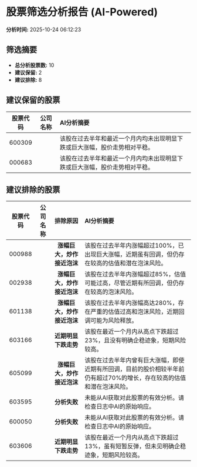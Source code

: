 # 股票筛选分析报告 (AI-Powered)

**分析时间:** 2025-10-24 06:12:23

## 筛选摘要

- **总分析股票数:** 10
- **建议保留:** 2
- **建议排除:** 8

## 建议保留的股票

| 股票代码 | 公司名称 | AI分析摘要 |
|:---:|:---:|:---|
| 600309 |  | 该股在过去半年和最近一个月内均未出现明显下跌或巨大涨幅，股价走势相对平稳。 |
| 000683 |  | 该股在过去半年和最近一个月内均未出现明显下跌或巨大涨幅，股价走势相对平稳。 |

## 建议排除的股票

| 股票代码 | 公司名称 | 排除原因 | AI分析摘要 |
|:---:|:---:|:---:|:---|
| 000988 |  | **涨幅巨大，炒作接近泡沫** | 该股在过去半年内涨幅超过100%，已出现巨大涨幅，近期虽有回调，但仍存在较高的估值和潜在泡沫风险。 |
| 002938 |  | **涨幅巨大，炒作接近泡沫** | 该股在过去半年内涨幅超过85%，估值可能过高，尽管近期有所回调，但仍存在较高的泡沫风险。 |
| 601138 |  | **涨幅巨大，炒作接近泡沫** | 该股在过去半年内涨幅高达280%，存在严重的估值过高和泡沫风险，近期回调可能为风险释放。 |
| 603166 |  | **近期明显下跌走势** | 该股在最近一个月内从高点下跌超过23%，且没有明确企稳迹象，短期风险较高。 |
| 605099 |  | **涨幅巨大，炒作接近泡沫** | 该股在过去半年内曾有巨大涨幅，即使近期有所回调，目前的股价相较半年前仍有超过70%的增长，存在较高的估值和潜在泡沫风险。 |
| 603595 |  | **分析失败** | 未能从AI获取对此股票的有效分析。请检查日志中AI的原始响应。 |
| 600050 |  | **分析失败** | 未能从AI获取对此股票的有效分析。请检查日志中AI的原始响应。 |
| 603606 |  | **近期明显下跌走势** | 该股在最近一个月内从高点下跌超过13%，虽有短暂反弹，但未见明确企稳迹象，短期风险较高。 |

